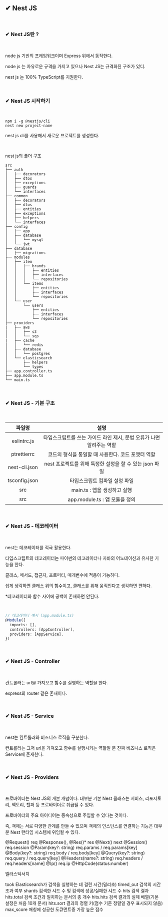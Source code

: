 ## ✔ Nest JS

<br>

### ✔ Nest JS란 ?

<br>

node js 기반의 프레임워크이며 Express 위에서 동작한다.

node js 는 자유로운 규격을 가지고 있으나 Nest JS는 규격화된 구조가 있디.

nest js 는 100% TypeScript를 지원한다.

<br>

### ✔ Nest JS 시작하기

<br>

```
npm i -g @nestjs/cli
nest new project-name
```

nest js cli를 사용해서 새로운 프로젝트를 생성한다.

<br>

nest js의 폴더 구조

```
src
├── auth
│   ├── decorators
│   ├── dtos
│   ├── exceptions
│   ├── guards
│   └── interfaces
├── common
│   ├── decorators
│   ├── dtos
│   ├── entities
│   ├── exceptions
│   ├── helpers
│   └── interfaces
├── config
│   ├── app
│   ├── database
│   │   └── mysql
│   └── jwt
├── database
│   ├── migrations
├── modules
│   ├── item
│   │   ├── brands
│   │   │   ├── entities
│   │   │   ├── interfaces
│   │   │   └── repositories
│   │   └── items
│   │       ├── entities
│   │       ├── interfaces
│   │       └── repositories
│   └── user
│       └── users
│           ├── entities
│           ├── interfaces
│           └── repositories
├── providers
|   ├── aws
│   │   ├── s3
│   │   └── sqs
|   ├── cache
│   │   └── redis
│   ├── database
│   │   └── postgres
│   └── elasticsearch
│       ├── helpers
│       └── types
├── app.controller.ts
├── app.module.ts
└── main.ts
```

<br>

### ✔ Nest JS - 기본 구조

<br>

|파일명|설명|
|:---:|:---:|
|eslintrc.js|타입스크립트를 쓰는 가이드 라인 제시, 문법 오류가 나면 알려주는 역할|
|ptrettierrc|코드의 형식을 통일할 때 사용한다. 코드 포맷터 역할|
|nest-cli.json|nest 프로젝트를 위해 특정한 설정을 할 수 있는 json 파일|
|tsconfig.json|타입스크립트 컴파일 설정 파일|
|src|main.ts : 앱을 생성하고 실행|
|src|app.module.ts : 앱 모듈을 정의|


<br>

### ✔ Nest JS - 데코레이터

<br>

nest는 데코레이터를 적극 활용한다.

타입스크립트의 데코레이터는 파이썬의 데코레이터나 자바의 어노테이션과 유사한 기능을 한다.

클래스, 메서드, 접근자, 프로퍼티, 매개변수에 적용이 가능하다.

쉽게 생각하면 클래스 위의 함수이고, 클래스를 위해 움직인다고 생각하면 편하다.

*데코레이터와 함수 사이에 공백이 존재하면 안된다.

<br>

```ts
// 데코레이터 예시 (app.module.ts)
@Module({
  imports: [],
  controllers: [AppController],
  providers: [AppService],
})
```

<br>

### ✔ Nest JS - Controller

<br>

컨트롤러는 url을 가져오고 함수를 실행하는 역할을 한다.

express의 router 같은 존재이다.


<br>

### ✔ Nest JS - Service

<br>

nest는 컨트롤러와 비즈니스 로직을 구분한다.

컨트롤러는 그저 url을 가져오고 함수를 실행시키는 역할일 분 진짜 비즈니스 로직은 Service에 존재한다.

<br>

### ✔ Nest JS - Providers

<br>

프로바이더는 Nest JS의 개본 개념이다. 대부분 기본 Nest 클래스는 서비스, 리포지토리, 팩토리, 헬퍼 등 프로바이더로 취급될 수 있다.  

프로바이더의 주요 아이디어는 종속성으로 주입할 수 있다는 것이다.

즉, 객체는 서로 다양한 관계를 만들 수 있으며 객체의 인스턴스를 연결하는 기능은 대부분 Nest 런타임 시스템에 위임될 수 있다.


@Request()	req
@Response(), @Res()*	res
@Next()	next
@Session()	req.session
@Param(key?: string)	req.params / req.params[key]
@Body(key?: string)	req.body / req.body[key]
@Query(key?: string)	req.query / req.query[key]
@Headers(name?: string)	req.headers / req.headers[name]
@Ip()	req.ip
@HttpCode(status:number)	 

엘라스틱서치

took	Elasticsearch가 검색을 실행하는 데 걸린 시간(밀리초)
timed_out	검색의 시간 초과 여부
shards	검색한 샤드 수 및 검색에 성공/실패한 샤드 수
hits	검색 결과
hits.total	검색 조건과 일치하는 문서의 총 개수
hits.hits	검색 결과의 실제 배열(기본 설정은 처음 10개 문서)
hits.sort	결과의 정렬 키(점수 기준 정렬일 경우 표시되지 않음)
max_score	매칭에 성공한 도큐먼트중 가장 높은 점수